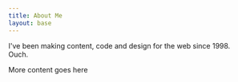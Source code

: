 ```yaml
---
title: About Me
layout: base
---
```


I've been making content, code and design for the web since 1998.
<br/>Ouch.

More content goes here
